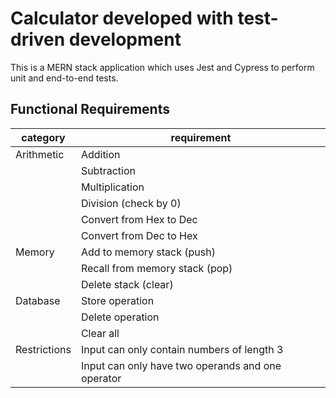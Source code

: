# Calculator developed with test-driven development

This is a MERN stack application which uses Jest and Cypress to perform unit and end-to-end tests.

## Functional Requirements
| category     | requirement                                       |
| ------------ | ------------------------------------------------- |
| Arithmetic   | Addition                                          |
|              | Subtraction                                       |
|              | Multiplication                                    |
|              | Division (check by 0)                             |
|              | Convert from Hex to Dec                           |
|              | Convert from Dec to Hex                           |
| Memory       | Add to memory stack (push)                        |
|              | Recall from memory stack (pop)                    |
|              | Delete stack (clear)                              |
| Database     | Store operation                                   |
|              | Delete operation                                  |
|              | Clear all                                         |
| Restrictions | Input can only contain numbers of length 3        |
|              | Input can only have two operands and one operator |
